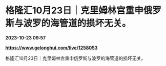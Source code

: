 # 格隆汇10月23日｜克里姆林宫重申俄罗斯与波罗的海管道的损坏无关。

**2023-10-23 09:57**

**https://www.gelonghui.com/live/1258053**

格隆汇10月23日｜克里姆林宫重申俄罗斯与波罗的海管道的损坏无关。